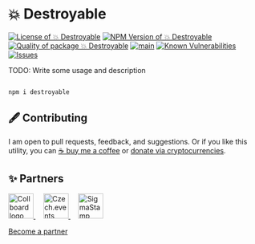 # 💥 Destroyable

<!--Badges-->
<!--⚠️WARNING: This section was generated by https://github.com/hejny/batch-project-editor/blob/main/src/workflows/800-badges/badges.ts so every manual change will be overwritten.-->


[![License of 💥 Destroyable](https://img.shields.io/github/license/hejny/destroyable.svg?style=flat)](https://github.com/hejny/destroyable/blob/main/LICENSE)
[![NPM Version of 💥 Destroyable](https://badge.fury.io/js/destroyable.svg)](https://www.npmjs.com/package/destroyable)
[![Quality of package 💥 Destroyable](https://packagequality.com/shield/destroyable.svg)](https://packagequality.com/#?package=destroyable)
[![main](https://github.com/hejny/destroyable/actions/workflows/main.yml/badge.svg)](https://github.com/hejny/destroyable/actions/workflows/main.yml)
[![Known Vulnerabilities](https://snyk.io/test/github/hejny/destroyable/badge.svg)](https://snyk.io/test/github/hejny/destroyable)
[![Issues](https://img.shields.io/github/issues/hejny/destroyable.svg?style=flat)](https://github.com/hejny/destroyable/issues)

<!--/Badges-->

TODO: Write some usage and description

```bash

npm i destroyable

```



<!--Contributing-->

## 🖋️ Contributing

I am open to pull requests, feedback, and suggestions. Or if you like this utility, you can [☕ buy me a coffee](https://www.buymeacoffee.com/hejny) or [donate via cryptocurrencies](https://github.com/hejny/hejny/blob/main/documents/crypto.md).

<!--/Contributing-->


<!--Partners-->

## ✨ Partners


<a href="https://collboard.com/">
<img src="https://collboard.fra1.cdn.digitaloceanspaces.com/assets/18.12.1/logo-small.png" alt="Collboard logo" width="50"  />
</a>
&nbsp;&nbsp;&nbsp;
<a href="https://czech.events/">
<img src="https://czech.events/design/logos/czech.events.transparent-logo.png" alt="Czech.events logo" width="50"  />
</a>
&nbsp;&nbsp;&nbsp;
<a href="https://sigmastamp.ml/">
<img src="https://www.sigmastamp.ml/sigmastamp-logo.white.svg" alt="SigmaStamp logo" width="50"  />
</a>


[Become a partner](https://www.pavolhejny.com/contact/)

<!--/Partners-->